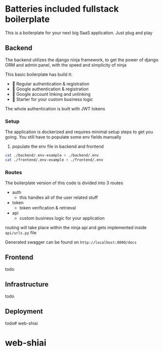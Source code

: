 # Batteries included fullstack boilerplate

This is a boilerplate for your next big SaaS application. Just plug and play

## Backend

The backend utilizes the django ninja framework, to get the power of django ORM and admin panel, with the speed and simplicity of ninja

This basic boilerplate has build it: 
* 📧  Regular authentication & registration
* 🚀  Google authentication & registration
* 🔗  Google account linking and unlinking
* 🔨  Starter for your custom business logic

The whole authentication is built with JWT tokens

### Setup


The application is dockerized and requires minimal setup steps to get you going. You still have to populate some env fields manually

1. populate the env file in backend and frontend

```sh
cat ./backend/.env-example > ./backend/.env
cat ./frontend/.env-example > ./frontend/.env
```
### Routes

The boilerplate version of this code is divided into 3 routes

* auth
    * this handles all of the user related stuff
* token
    * token verification & retrieval
* api
    * custom business logic for your application

routing will take place within the ninja api and gets implemented inside `api/urls.py` file

Generated swagger can be found on `http://localhost:8000/docs`

## Frontend
todo

## Infrastructure
todo

## Deployment
todo# web-shiai
# web-shiai
